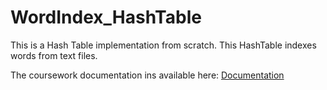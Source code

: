 # WordIndex_HashTable


This is a Hash Table implementation from scratch. This HashTable indexes words from text files.


The coursework documentation ins available here: [Documentation](https://github.com/xecarlox94/WordIndex_HashTable/blob/master/Report.pdf)